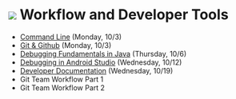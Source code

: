 # ![](https://ga-dash.s3.amazonaws.com/production/assets/logo-9f88ae6c9c3871690e33280fcf557f33.png) Workflow and Developer Tools

- [Command Line](https://github.com/ga-adi-macaron/Course-Materials/tree/master/lessons/workflow-and-dev-tools/os-navigation-lesson) (Monday, 10/3)
- [Git & Github](https://github.com/ga-adi-macaron/Course-Materials/tree/master/lessons/workflow-and-dev-tools/git-github-lesson) (Monday, 10/3)
- [Debugging Fundamentals in Java](https://github.com/ga-adi-macaron/Course-Materials/tree/master/lessons/programming-fundamentals-in-java/debugging-fundamentals-in-java-lesson) (Thursday, 10/6)
- [Debugging in Android Studio](https://github.com/ga-adi-macaron/Course-Materials/tree/master/lessons/workflow-and-dev-tools/debugging-in-android-lesson) (Wednesday, 10/12)
- [Developer Documentation](https://github.com/ga-adi-macaron/Course-Materials/tree/master/lessons/workflow-and-dev-tools/developer-documentation-lesson) (Wednesday, 10/19)
- Git Team Workflow Part 1
- Git Team Workflow Part 2
